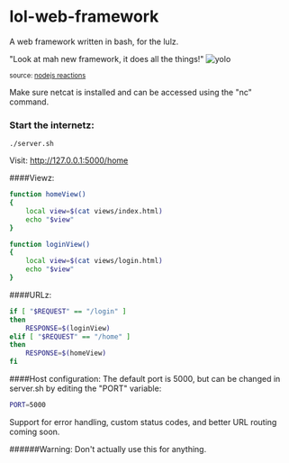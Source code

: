 lol-web-framework
=================
A web framework written in bash, for the lulz.

"Look at mah new framework, it does all the things!"
![yolo](http://media.tumblr.com/0fc9023daa303558d036ecd63fd2c24e/tumblr_mjedslIPPH1qbyxr0o1_500.gif)

<sub>source: [nodejs reactions](http://nodejsreactions.tumblr.com/post/71649072477/look-at-mah-new-framework-it-does-all-the-things)</sub>


Make sure netcat is installed and can be accessed using the "nc" command.

### Start the internetz:
    ./server.sh
    
Visit: http://127.0.0.1:5000/home


####Viewz:
    
```bash
function homeView()
{
    local view=$(cat views/index.html)
    echo "$view"
}

function loginView()
{
    local view=$(cat views/login.html)
    echo "$view"
}
```

####URLz:
    
```bash
if [ "$REQUEST" == "/login" ]
then
    RESPONSE=$(loginView)
elif [ "$REQUEST" == "/home" ]
then
    RESPONSE=$(homeView)
fi
```

####Host configuration:
The default port is 5000, but can be changed in server.sh by editing the "PORT" variable:

```bash
PORT=5000
```

Support for error handling, custom status codes, and better URL routing coming soon.

######Warning: Don't actually use this for anything.
